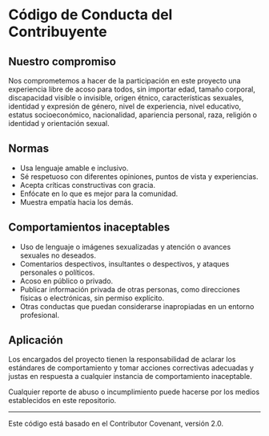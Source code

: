 # Código de Conducta del Contribuyente

## Nuestro compromiso

Nos comprometemos a hacer de la participación en este proyecto una experiencia libre de acoso para todos, sin importar edad, tamaño corporal, discapacidad visible o invisible, origen étnico, características sexuales, identidad y expresión de género, nivel de experiencia, nivel educativo, estatus socioeconómico, nacionalidad, apariencia personal, raza, religión o identidad y orientación sexual.

## Normas

- Usa lenguaje amable e inclusivo.
- Sé respetuoso con diferentes opiniones, puntos de vista y experiencias.
- Acepta críticas constructivas con gracia.
- Enfócate en lo que es mejor para la comunidad.
- Muestra empatía hacia los demás.

## Comportamientos inaceptables

- Uso de lenguaje o imágenes sexualizadas y atención o avances sexuales no deseados.
- Comentarios despectivos, insultantes o despectivos, y ataques personales o políticos.
- Acoso en público o privado.
- Publicar información privada de otras personas, como direcciones físicas o electrónicas, sin permiso explícito.
- Otras conductas que puedan considerarse inapropiadas en un entorno profesional.

## Aplicación

Los encargados del proyecto tienen la responsabilidad de aclarar los estándares de comportamiento y tomar acciones correctivas adecuadas y justas en respuesta a cualquier instancia de comportamiento inaceptable.

Cualquier reporte de abuso o incumplimiento puede hacerse por los medios establecidos en este repositorio.

---

Este código está basado en el Contributor Covenant, versión 2.0.
